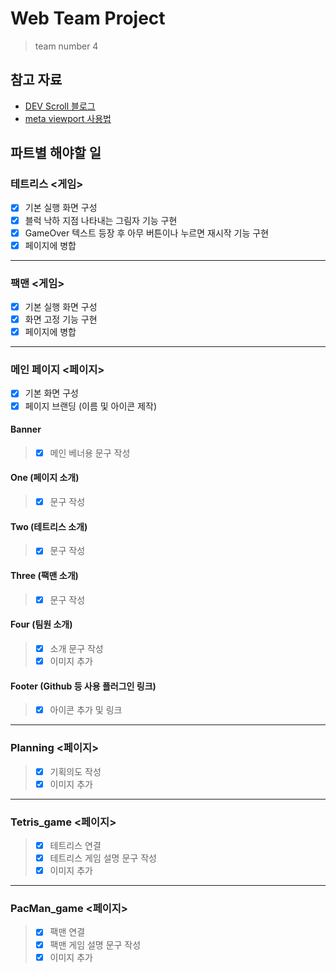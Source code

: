 # Web Team Project
> team number 4
  
## 참고 자료
* [DEV Scroll 블로그](https://inpa.tistory.com/)
* [meta viewport 사용법](https://aboooks.tistory.com/352)

## 파트별 해야할 일
### 테트리스 <게임>
- [X] 기본 실행 화면 구성
- [X] 블럭 낙하 지점 나타내는 그림자 기능 구현
- [x] GameOver 텍스트 등장 후 아무 버튼이나 누르면 재시작 기능 구현
- [x] 페이지에 병합
---

### 팩맨 <게임>
- [X] 기본 실행 화면 구성
- [X] 화면 고정 기능 구현
- [x] 페이지에 병합
---

### 메인 페이지 <페이지>
- [X] 기본 화면 구성
- [x] 페이지 브랜딩 (이름 및 아이콘 제작)
#### Banner
> - [x] 메인 베너용 문구 작성
#### One (페이지 소개)
> - [x] 문구 작성
#### Two (테트리스 소개)
> - [x] 문구 작성
#### Three (팩맨 소개)
> - [x] 문구 작성
#### Four (팀원 소개)
> - [x] 소개 문구 작성
> - [x] 이미지 추가
#### Footer (Github 등 사용 플러그인 링크)
> - [x] 아이콘 추가 및 링크
---

### Planning <페이지>
> - [x] 기획의도 작성
> - [x] 이미지 추가
---

### Tetris_game <페이지>
> - [x] 테트리스 연결
> - [x] 테트리스 게임 설명 문구 작성
> - [x] 이미지 추가
---

### PacMan_game <페이지>
> - [x] 팩맨 연결
> - [x] 팩맨 게임 설명 문구 작성
> - [x] 이미지 추가